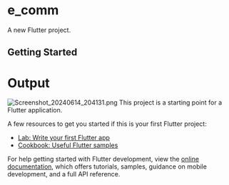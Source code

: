 # e_comm

A new Flutter project.

## Getting Started

# Output

![Screenshot_20240614_204131.png](..%2F..%2F..%2FUsers%2Fzoro%2FDesktop%2FScreenshot_20240614_204131.png)
This project is a starting point for a Flutter application.

A few resources to get you started if this is your first Flutter project:

- [Lab: Write your first Flutter app](https://docs.flutter.dev/get-started/codelab)
- [Cookbook: Useful Flutter samples](https://docs.flutter.dev/cookbook)

For help getting started with Flutter development, view the
[online documentation](https://docs.flutter.dev/), which offers tutorials,
samples, guidance on mobile development, and a full API reference.
